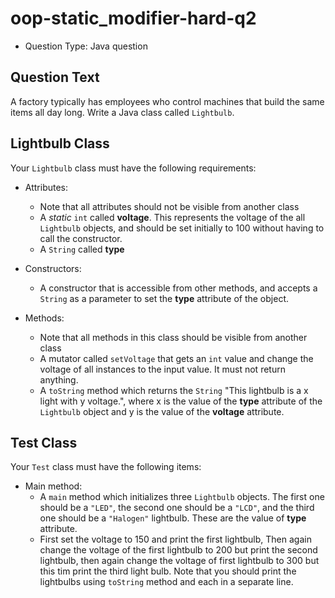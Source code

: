 # oop-static_modifier-hard-q2

- Question Type: Java question

## Question Text

A factory typically has employees who control machines that build the same items all day long. Write a Java class called
`Lightbulb`.

## Lightbulb Class

Your `Lightbulb` class must have the following requirements:

- Attributes:
    - Note that all attributes should not be visible from another class
    - A _static_ `int` called **voltage**. This represents the voltage of the all `Lightbulb` objects,
      and should be set initially to 100 without having to call the constructor.
    - A `String` called **type**

- Constructors:
    - A constructor that is accessible from other methods, and accepts a `String` as a parameter to set the **type**
      attribute of the object.

- Methods:
    - Note that all methods in this class should be visible from another class
    - A mutator called `setVoltage` that gets an `int` value and change the voltage of all instances to the input value.
      It must not return anything.
    - A `toString` method which returns the `String` "This lightbulb is a x light with y voltage.", where x is the value
      of the **type** attribute of the `Lightbulb` object and y is the value of the **voltage** attribute.

## Test Class

Your `Test` class must have the following items:

- Main method:
    - A `main` method which initializes three `Lightbulb` objects. The first one should be a `"LED"`, the second one
      should be a `"LCD"`, and the third one should be a `"Halogen"` lightbulb. These are the value of **type**
      attribute.
    - First set the voltage to 150 and print the first lightbulb, Then again change the voltage of the first lightbulb
      to 200 but print the second lightbulb, then again change the voltage of first lightbulb to 300 but this tim print
      the third light bulb. Note that you should print the lightbulbs using `toString` method and each in a separate
      line.